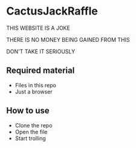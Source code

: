 # CactusJackRaffle
THIS WEBSITE IS A JOKE

THERE IS NO MONEY BEING GAINED FROM THIS

DON'T TAKE IT SERIOUSLY

## Required material

- Files in this repo
- Just a browser

## How to use

- Clone the repo
- Open the file
- Start trolling
